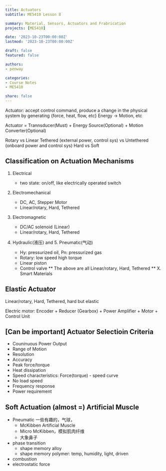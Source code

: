 ```yaml
---
title: Actuators
subtitle: ME5410 Lesson 8

summary: Material, Sensors, Actuators and Frabrication
projects: [ME5410]

date: '2023-10-23T00:00:00Z'
lastmod: '2023-10-23T00:00:00Z'

draft: false
featured: false

authors:
- penway

categories:
- Course Notes
- ME5410

share: false
---
```


Actuator: accept control command, produce a change in the physical system by generating {force, heat, flow, etc}
Energy -> Motion, etc

Actuator = Trannsducer(Must) + Energy Source(Optional) + Motion Converter(Optional)

Rotary vs Linear
Tethered (external power, control sys) vs Untethered (onboard power and control sys)
Hard vs Soft

## Classification on Actuation Mechanisms
1. Electrical
    - two state: on/off, like electrically operated switch

2. Electromechanical
    - DC, AC, Stepper Motor
    - Linear/rotary, Hard, Tethered
3. Electromagnetic
    - DC/AC solenoid (Linear)
    - Linear/rotary, Hard, Tethered
4. Hydraulic(液压) and 5. Pneumatic(气动)
    - Hy: pressurized oil, Pn: pressurized gas
    - Rotary: low speed high torque
    - Linear piston
    - Control valve
** The above are all Linear/rotary, Hard, Tethered **
X. Smart Materials

## Elastic Actuator
Linear/rotary, Hard, Tethered, hard but elastic

Electric motor: Encoder + Reducer (Gearbox) + Power Amplifier + Motor + Control Unit

## [Can be important] Actuator Selectioin Criteria
- Couninuous Power Output
- Range of Motion
- Resolution
- Accuracy
- Peak force/torque
- Heat dissipation
- Speed characteristics: Force(torque) - speed curve
- No load speed
- Frequency response
- Power requirement

## Soft Actuation (almost =) Artificial Muscle
- Pneumatic 一些有趣的，气球，
    - McKibben Artificial Muscle
    - Micro McKibben，模拟肌肉纤维
    - 大象鼻子
- phase transition
    - shape memory alloy
    - shape memory polymer: temp, humidity, light, driven
- combustion
- electrostatic force   